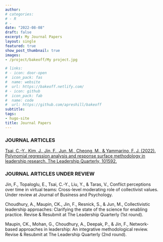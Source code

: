 ```yaml
---
author: 
# categories:
# - R
# -
date: "2022-08-08"
draft: false
excerpt: My Journal Papers
layout: single
featured: true
show_post_thumbnail: true
images:
- /project/bakeoff/My project.jpg

# links:
# - icon: door-open
#  icon_pack: fas
#  name: website
#  url: https://bakeoff.netlify.com/
# - icon: github
#  icon_pack: fab
#  name: code
#  url: https://github.com/apreshill/bakeoff
subtitle: 
tags:
- hugo-site
title: Journal Papers
---
```


### JOURNAL ARTICLES 

[Tsai, C.-Y., Kim, J., Jin, F., Jun, M., Cheong, M., & Yammarino, F. J. (2022). Polynomial regression analysis and response surface methodology in leadership research. The Leadership Quarterly, 101592.](https://www.sciencedirect.com/science/article/pii/S1048984321000977) 

### JOURNAL ARTICLES UNDER REVIEW

Jin, F., Topaloglu, E., Tsai, C.-Y., Liu, Y., & Taras, V., Conflict perceptions over time in virtual teams: Cross-level moderating role of collectivist values. Under review at Journal of Business and Psychology. 

Choudhury, A., Maupin, CK., Jin, F., Resnick, S., & Jun, M., Collectivistic leadership approaches: Clarifying the state of the science for enabling practice. Revise & Resubmit at The Leadership Quarterly (1st round).  

Maupin, CK., Mohan, G., Choudhury, A., Deepak, P., & Jin, F., Network-based approaches in leadership: An integrative methodological review. Revise & Resubmit at The Leadership Quarterly (2nd round). 



